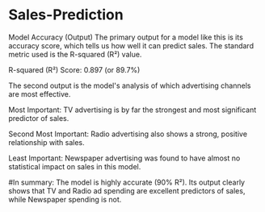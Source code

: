 # Sales-Prediction

Model Accuracy (Output)
The primary output for a model like this is its accuracy score, which tells us how well it can predict sales. The standard metric used is the R-squared (R²) value.

R-squared (R²) Score: 0.897 (or 89.7%)

The second output is the model's analysis of which advertising channels are most effective.

Most Important: TV advertising is by far the strongest and most significant predictor of sales.

Second Most Important: Radio advertising also shows a strong, positive relationship with sales.

Least Important: Newspaper advertising was found to have almost no statistical impact on sales in this model.

#In summary: 
The model is highly accurate (90% R²). Its output clearly shows that TV and Radio ad spending are excellent predictors of sales, while Newspaper spending is not.
